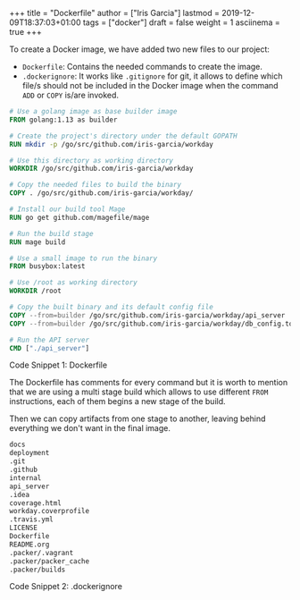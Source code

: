 +++
title = "Dockerfile"
author = ["Iris Garcia"]
lastmod = 2019-12-09T18:37:03+01:00
tags = ["docker"]
draft = false
weight = 1
asciinema = true
+++

To create a Docker image, we have added two new files to our project:

-   `Dockerfile`: Contains the needed commands to create the image.
-   `.dockerignore`: It works like `.gitignore` for git, it allows to
    define which file/s should not be included in the Docker image when
    the command `ADD` or `COPY` is/are invoked.

<!--listend-->

```dockerfile
# Use a golang image as base builder image
FROM golang:1.13 as builder

# Create the project's directory under the default GOPATH
RUN mkdir -p /go/src/github.com/iris-garcia/workday

# Use this directory as working directory
WORKDIR /go/src/github.com/iris-garcia/workday

# Copy the needed files to build the binary
COPY . /go/src/github.com/iris-garcia/workday/

# Install our build tool Mage
RUN go get github.com/magefile/mage

# Run the build stage
RUN mage build

# Use a small image to run the binary
FROM busybox:latest

# Use /root as working directory
WORKDIR /root

# Copy the built binary and its default config file
COPY --from=builder /go/src/github.com/iris-garcia/workday/api_server .
COPY --from=builder /go/src/github.com/iris-garcia/workday/db_config.toml .

# Run the API server
CMD ["./api_server"]
```

<div class="src-block-caption">
  <span class="src-block-number">Code Snippet 1</span>:
  Dockerfile
</div>

The Dockerfile has comments for every command but it is worth to mention
that we are using a multi stage build which allows to use different `FROM`
instructions, each of them begins a new stage of the build.

Then we can copy artifacts from one stage to another, leaving behind
everything we don't want in the final image.

```bash
docs
deployment
.git
.github
internal
api_server
.idea
coverage.html
workday.coverprofile
.travis.yml
LICENSE
Dockerfile
README.org
.packer/.vagrant
.packer/packer_cache
.packer/builds
```

<div class="src-block-caption">
  <span class="src-block-number">Code Snippet 2</span>:
  .dockerignore
</div>
